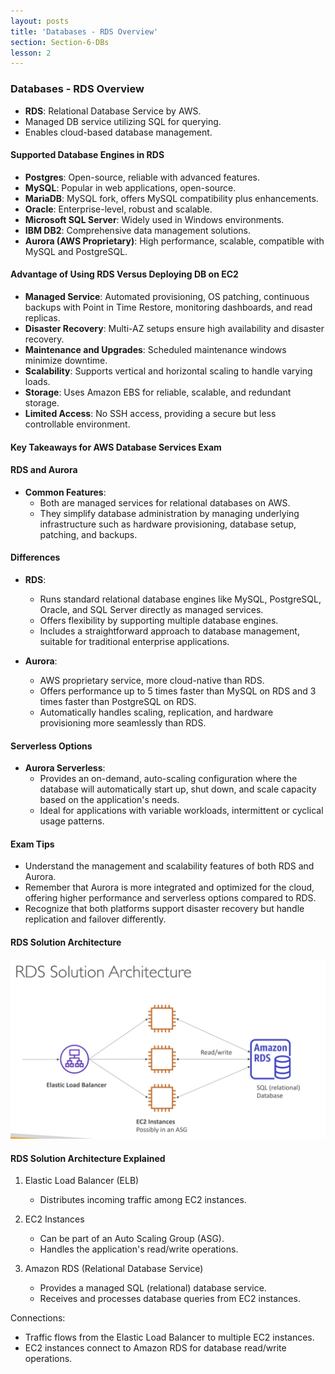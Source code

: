 ```yaml
---
layout: posts
title: 'Databases - RDS Overview'
section: Section-6-DBs
lesson: 2
---
```


### Databases - RDS Overview

- **RDS**: Relational Database Service by AWS.
- Managed DB service utilizing SQL for querying.
- Enables cloud-based database management.
<!-- pagebreak -->

#### Supported Database Engines in RDS

- **Postgres**: Open-source, reliable with advanced features.
- **MySQL**: Popular in web applications, open-source.
- **MariaDB**: MySQL fork, offers MySQL compatibility plus enhancements.
- **Oracle**: Enterprise-level, robust and scalable.
- **Microsoft SQL Server**: Widely used in Windows environments.
- **IBM DB2**: Comprehensive data management solutions.
- **Aurora (AWS Proprietary)**: High performance, scalable, compatible with MySQL and PostgreSQL.
<!-- pagebreak -->

#### Advantage of Using RDS Versus Deploying DB on EC2

- **Managed Service**: Automated provisioning, OS patching, continuous backups with Point in Time Restore, monitoring dashboards, and read replicas.
- **Disaster Recovery**: Multi-AZ setups ensure high availability and disaster recovery.
- **Maintenance and Upgrades**: Scheduled maintenance windows minimize downtime.
- **Scalability**: Supports vertical and horizontal scaling to handle varying loads.
- **Storage**: Uses Amazon EBS for reliable, scalable, and redundant storage.
- **Limited Access**: No SSH access, providing a secure but less controllable environment.
<!-- pagebreak -->

#### Key Takeaways for AWS Database Services Exam

#### RDS and Aurora

- **Common Features**:
  - Both are managed services for relational databases on AWS.
  - They simplify database administration by managing underlying infrastructure such as hardware provisioning, database setup, patching, and backups.
  <!-- pagebreak -->

#### Differences

- **RDS**:

  - Runs standard relational database engines like MySQL, PostgreSQL, Oracle, and SQL Server directly as managed services.
  - Offers flexibility by supporting multiple database engines.
  - Includes a straightforward approach to database management, suitable for traditional enterprise applications.

- **Aurora**:
  - AWS proprietary service, more cloud-native than RDS.
  - Offers performance up to 5 times faster than MySQL on RDS and 3 times faster than PostgreSQL on RDS.
  - Automatically handles scaling, replication, and hardware provisioning more seamlessly than RDS.
  <!-- pagebreak -->

#### Serverless Options

- **Aurora Serverless**:
  - Provides an on-demand, auto-scaling configuration where the database will automatically start up, shut down, and scale capacity based on the application's needs.
  - Ideal for applications with variable workloads, intermittent or cyclical usage patterns.
  <!-- pagebreak -->

#### Exam Tips

- Understand the management and scalability features of both RDS and Aurora.
- Remember that Aurora is more integrated and optimized for the cloud, offering higher performance and serverless options compared to RDS.
- Recognize that both platforms support disaster recovery but handle replication and failover differently.
<!-- pagebreak -->

#### RDS Solution Architecture

![RDS Solution Architecture](rds-architecture.png)

<!-- pagebreak -->

#### RDS Solution Architecture Explained

1. Elastic Load Balancer (ELB)

   - Distributes incoming traffic among EC2 instances.

2. EC2 Instances

   - Can be part of an Auto Scaling Group (ASG).
   - Handles the application's read/write operations.

3. Amazon RDS (Relational Database Service)
   - Provides a managed SQL (relational) database service.
   - Receives and processes database queries from EC2 instances.

Connections:

- Traffic flows from the Elastic Load Balancer to multiple EC2 instances.
- EC2 instances connect to Amazon RDS for database read/write operations.
